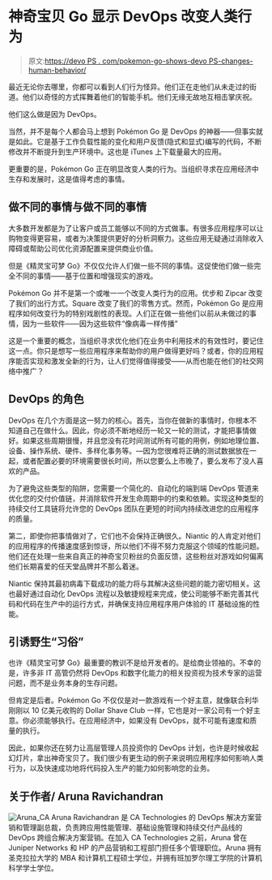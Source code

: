 # 神奇宝贝 Go 显示 DevOps 改变人类行为

> 原文:[https://devo PS . com/pokemon-go-shows-devo PS-changes-human-behavior/](https://devops.com/pokemon-go-shows-devops-changes-human-behavior/)

最近无论你去哪里，你都可以看到人们行为怪异。他们正在走他们从未走过的街道。他们以奇怪的方式挥舞着他们的智能手机。他们无缘无故地互相击掌庆祝。

他们这么做是因为 DevOps。

当然，并不是每个人都会马上想到 Pokémon Go 是 DevOps 的神器——但事实就是如此。它是基于工作负载性能的变化和用户反馈(隐式和显式)编写的代码，不断修改并不断提升到生产环境中。这也是 iTunes 上下载量最大的应用。

更重要的是，Pokémon Go 正在明显改变人类的行为。当组织寻求在应用经济中生存和发展时，这是值得考虑的事情。

## 做不同的事情与做不同的事情

大多数开发都是为了让客户或员工能够以不同的方式做事。有很多应用程序可以让购物变得更容易，或者为决策提供更好的分析洞察力。这些应用无疑通过消除收入障碍或帮助公司优化资源配置来提供商业价值。

但是《精灵宝可梦 Go》不仅仅允许人们做一些不同的事情。这促使他们做一些完全不同的事情——基于位置和增强现实的游戏。

Pokémon Go 并不是第一个或唯一一个改变人类行为的应用。优步和 Zipcar 改变了我们的出行方式。Square 改变了我们的零售方式。然而，Pokémon Go 是应用程序如何改变行为的特别戏剧性的表现。人们正在做一些他们以前从未做过的事情，因为一些软件——因为这些软件“像病毒一样传播”

这是一个重要的概念，当组织寻求优化他们在业务中利用技术的有效性时，要记住这一点。你只是想写一些应用程序来帮助你的用户做得更好吗？或者，你的应用程序能否实现和激发全新的行为，让人们觉得值得接受——从而也能在他们的社交网络中推广？

## DevOps 的角色

DevOps 在几个方面是这一努力的核心。首先，当你在做新的事情时，你根本不知道自己在做什么。因此，你必须不断地经历一轮又一轮的测试，才能把事情做好。如果这些周期很慢，并且您没有花时间测试所有可能的用例，例如地理位置、设备、操作系统、硬件、多样化事务等。—因为您很难将正确的测试数据放在一起，或者配置必要的环境需要很长时间，所以您要么上市晚了，要么发布了没人喜欢的产品。

为了避免这些类型的陷阱，您需要一个简化的、自动化的端到端 DevOps 管道来优化您的交付价值链，并消除软件开发生命周期中的约束和依赖。实现这种类型的持续交付工具链将允许您的 DevOps 团队在更短的时间内持续改进您的应用程序的质量。

第二，即使你把事情做对了，它们也不会保持正确很久。Niantic 的人肯定对他们的应用程序的传播速度感到惊讶，所以他们不得不努力克服这个领域的性能问题。他们还在处理一些来自真正的神奇宝贝粉丝的负面反馈，这些粉丝对游戏如何偏离他们长期喜爱的任天堂品牌并不那么着迷。

Niantic 保持其最初病毒下载成功的能力将与其解决这些问题的能力密切相关。这也最好通过自动化 DevOps 流程以及敏捷规程来完成，使公司能够不断完善其代码和代码在生产中的运行方式，并确保支持应用程序用户体验的 IT 基础设施的性能。

## 引诱野生“习俗”

也许《精灵宝可梦 Go》最重要的教训不是给开发者的。是给商业领袖的。不幸的是，许多非 IT 高管仍然将 DevOps 和数字化能力的相关投资视为技术专家的运营问题，而不是业务本身的生存问题。

但肯定是后者。Pokémon Go 不仅仅是对一款游戏有一个好主意，就像联合利华刚刚以 10 亿美元收购的 Dollar Shave Club 一样，它也是对一家公司有一个好主意。你必须能够执行。在应用经济中，如果没有 DevOps，就不可能有速度和质量的执行。

因此，如果你还在努力让高层管理人员投资你的 DevOps 计划，也许是时候收起幻灯片，拿出神奇宝贝了。我们很少有更生动的例子来说明应用程序如何影响人类行为，以及快速成功地将代码投入生产的能力如何影响您的业务。

## 关于作者/ Aruna Ravichandran

![Aruna_CA](../Images/56431c4acaf4f76f32e63d26b79b5cc2.png) Aruna Ravichandran 是 CA Technologies 的 DevOps 解决方案营销和管理副总裁，负责跨应用性能管理、基础设施管理和持续交付产品线的 DevOps 跨组合解决方案营销。在加入 CA Technologies 之前，Aruna 曾在 Juniper Networks 和 HP 的产品营销和工程部门担任多个管理职位。Aruna 拥有圣克拉拉大学的 MBA 和计算机工程硕士学位，并拥有班加罗尔理工学院的计算机科学学士学位。
